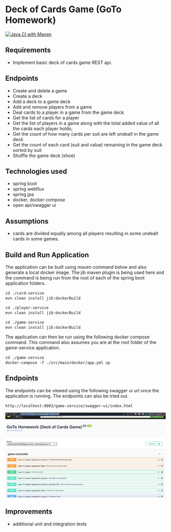 # Deck of Cards Game (GoTo Homework)

[![Java CI with Maven](https://github.com/kissenlall/deck-of-cards-game/actions/workflows/maven.yml/badge.svg?branch=main)](https://github.com/kissenlall/deck-of-cards-game/actions/workflows/maven.yml)

## Requirements

- Implement basic deck of cards game REST api.

## Endpoints

- Create and delete a game
- Create a deck
- Add a deck to a game deck
- Add and remove players from a game
- Deal cards to a player in a game from the game deck
- Get the list of cards for a player
- Get the list of players in a game along with the total added value of all the cards each
  player holds;
- Get the count of how many cards per suit are left undealt in the game deck
- Get the count of each card (suit and value) remaining in the game deck sorted by suit
- Shuffle the game deck (shoe)

## Technologies used

- spring boot
- spring webflux
- spring jpa
- docker, docker compose
- open api/swagger ui

## Assumptions

- cards are divided equally among all players resulting in some undealt cards in some games.

## Build and Run Application

The application can be built using maven command below and also generate a local
docker image. The jib maven plugin is being used here and the command is being
run from the root of each of the spring boot application folders.

```
cd ./card-service
mvn clean install jib:dockerBuild
```

```
cd ./player-service
mvn clean install jib:dockerBuild
```

```
cd ./game-service
mvn clean install jib:dockerBuild
```

The application can then be run using the following docker compose command. This
command also assumes you are at the root folder of the game-service application.

```
cd ./game-service
docker-compose -f ./src/main/docker/app.yml up
```

## Endpoints

The endpoints can be viewed using the following swagger ui url once the application is
running. The endpoints can also be tried out.

```
http://localhost:8083/game-service/swagger-ui/index.html
```


![This is an image](swagger-ui.png)


## Improvements

- additional unit and integration tests